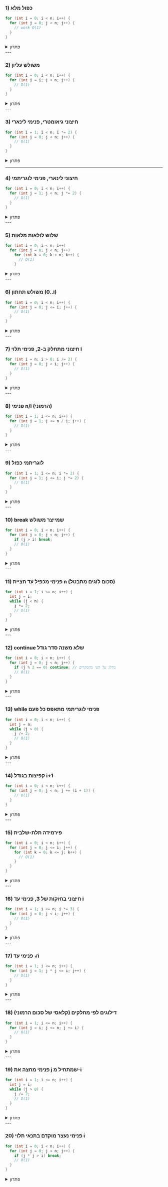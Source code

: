 
### 1) כפול מלא

```java
for (int i = 0; i < n; i++) {
  for (int j = 0; j < n; j++) {
    // work O(1)
  }
}
```
<details markdown="1"><summary>פתרון</summary>

**פתרון:** n·n איטרציות ⇒ Θ(n²) ⇒ **O(n²)**.

</details>
---

### 2) משולש עליון

```java
for (int i = 0; i < n; i++) {
  for (int j = i; j < n; j++) {
    // O(1)
  }
}
```
<details markdown="1"><summary>פתרון</summary>
**פתרון:** סכום n + (n−1) + … + 1 = n(n+1)/2 ⇒ Θ(n²) ⇒ **O(n²)**.
</details>
---

### 3) חיצוני גיאומטרי, פנימי לינארי

```java
for (int i = 1; i < n; i *= 2) {
  for (int j = 0; j < n; j++) {
    // O(1)
  }
}
```
<details markdown="1"><summary>פתרון</summary>

**פתרון:** לולאה חיצונית ≈ ⌊log₂ n⌋ פעמים ⇒ n·log n ⇒ **O(n log n)**.

</details>

---

### 4) חיצוני לינארי, פנימי לוגריתמי

```java
for (int i = 0; i < n; i++) {
  for (int j = 1; j < n; j *= 2) {
    // O(1)
  }
}
```
<details markdown="1"><summary>פתרון</summary>

**פתרון:** כל איטרציית i עושה ≈ log n ⇒ n·log n ⇒ **O(n log n)**.
</details>
---

### 5) שלוש לולאות מלאות

```java
for (int i = 0; i < n; i++)
  for (int j = 0; j < n; j++)
    for (int k = 0; k < n; k++) {
      // O(1)
    }
```
<details markdown="1"><summary>פתרון</summary>
**פתרון:** n³ ⇒ Θ(n³) ⇒ **O(n³)**.
</details>
---

### 6) משולש תחתון (0..i)

```java
for (int i = 0; i < n; i++) {
  for (int j = 0; j <= i; j++) {
    // O(1)
  }
}
```
<details markdown="1"><summary>פתרון</summary>

**פתרון:** סכום 1+2+…+n = n(n+1)/2 ⇒ Θ(n²) ⇒ **O(n²)**.

</details>
---

### 7) חיצוני מתחלק ב-2, פנימי תלוי i

```java
for (int i = n; i > 0; i /= 2) {
  for (int j = 0; j < i; j++) {
    // O(1)
  }
}
```
<details markdown="1"><summary>פתרון</summary>
**פתרון:** סכום n + n/2 + n/4 + … < 2n ⇒ Θ(n) ⇒ **O(n)**.
</details>
---

### 8) פנימי n/i (הרמוני)

```java
for (int i = 1; i <= n; i++) {
  for (int j = 1; j <= n / i; j++) {
    // O(1)
  }
}
```
<details markdown="1"><summary>פתרון</summary>

**פתרון:** סכום\_{i=1..n} (n/i) = n·Hₙ ≈ n·log n ⇒ **O(n log n)**.
</details>
---

### 9) לוגריתמי כפול

```java
for (int i = 1; i <= n; i *= 2) {
  for (int j = 1; j <= i; j *= 2) {
    // O(1)
  }
}
```
<details markdown="1"><summary>פתרון</summary>

**פתרון:** עבור i=2^t, הפנימי ≈ t+1; סכום t מ-0..log n ⇒ ≈ (log n)(log n)/2 ⇒ **O((log n)²)**.
</details>
---

### 10) break שמייצר משולש

```java
for (int i = 0; i < n; i++) {
  for (int j = 0; j < n; j++) {
    if (j > i) break;
    // O(1)
  }
}
```
<details markdown="1"><summary>פתרון</summary>

**פתרון:** כל שורה רצה עד j=i ⇒ סכום 1+2+…+n ⇒ Θ(n²) ⇒ **O(n²)**.
</details>
---

### 11) פנימי מכפיל עד חציית n (סכום לוגים מתבטל)

```java
for (int i = 1; i <= n; i++) {
  int j = i;
  while (j < n) {
    j *= 2;
    // O(1)
  }
}
```
<details markdown="1"><summary>פתרון</summary>

**פתרון:** לכל i יש ≈ log(n/i) צעדים; סכום log(n)−log(i) מתלכד ל-Θ(n) ⇒ **O(n)**.
</details>
---

### 12) continue שלא משנה סדר גודל

```java
for (int i = 0; i < n; i++) {
  for (int j = 0; j < n; j++) {
    if (j % 2 == 0) continue; // מדלג על חצי מהמקרים
    // O(1)
  }
}
```
<details markdown="1"><summary>פתרון</summary>

**פתרון:** \~n·(n/2) ⇒ Θ(n²) ⇒ **O(n²)**.
</details>
---

### 13) while פנימי לוגריתמי מתאפס כל פעם

```java
for (int i = 0; i < n; i++) {
  int j = n;
  while (j > 0) {
    j /= 2;
    // O(1)
  }
}
```
<details markdown="1"><summary>פתרון</summary>

**פתרון:** פנימי ≈ log n; חיצוני n פעמים ⇒ **O(n log n)**.
</details>
---

### 14) קפיצות בגודל i+1

```java
for (int i = 0; i < n; i++) {
  for (int j = 0; j < n; j += (i + 1)) {
    // O(1)
  }
}
```
<details markdown="1"><summary>פתרון</summary>

**פתרון:** לכל i יש ≈ n/(i+1) צעדים; סכום הרמוני ⇒ n·Hₙ ⇒ **O(n log n)**.
</details>
---

### 15) פירמידה תלת-שלבית

```java
for (int i = 0; i < n; i++) {
  for (int j = 0; j <= i; j++) {
    for (int k = 0; k <= j; k++) {
      // O(1)
    }
  }
}
```
<details markdown="1"><summary>פתרון</summary>

**פתרון:** סכום\_{i} (i(i+1)/2) ≈ n³/6 ⇒ Θ(n³) ⇒ **O(n³)**.
</details>
---

### 16) חיצוני בחזקות של 3, פנימי עד i

```java
for (int i = 1; i <= n; i *= 3) {
  for (int j = 0; j < i; j++) {
    // O(1)
  }
}
```
<details markdown="1"><summary>פתרון</summary>

**פתרון:** סכום 1+3+9+… ≤ 2n ⇒ Θ(n) ⇒ **O(n)**.
</details>
---

### 17) פנימי עד √i

```java
for (int i = 1; i <= n; i++) {
  for (int j = 1; j * j <= i; j++) {
    // O(1)
  }
}
```
<details markdown="1"><summary>פתרון</summary>

**פתרון:** סכום\_{i=1..n} ⌊√i⌋ ≈ (2/3)n^{3/2} ⇒ **O(n^{3/2})**.
</details>
---

### 18) דילוגים לפי מחלקים (קלאסי של סכום הרמוני)

```java
for (int i = 1; i <= n; i++) {
  for (int j = i; j <= n; j += i) {
    // O(1)
  }
}
```
<details markdown="1"><summary>פתרון</summary>

**פתרון:** לכל i יש ≈ n/i צעדים ⇒ n·Hₙ ⇒ **O(n log n)**.
</details>
---

### 19) פנימי מחצה את j שמתחיל מ-i

```java
for (int i = 1; i <= n; i++) {
  int j = i;
  while (j > 0) {
    j /= 2;
    // O(1)
  }
}
```
<details markdown="1"><summary>פתרון</summary>

**פתרון:** לכל i ≈ log i; סכום לוגים = Θ(n log n) ⇒ **O(n log n)**.
</details>
---

### 20) פנימי נעצר מוקדם בתנאי תלוי i

```java
for (int i = 0; i < n; i++) {
  for (int j = 0; j < n; j++) {
    if (j * j > i) break;
    // O(1)
  }
}
```
<details markdown="1"><summary>פתרון</summary>

**פתרון:** לכל i פנימי רץ עד j ≈ √i ⇒ סכום √i מ-0..n-1 ≈ (2/3)n^{3/2} ⇒ **O(n^{3/2})**.
</details>
